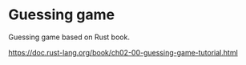 Guessing game
=============

Guessing game based on Rust book.

https://doc.rust-lang.org/book/ch02-00-guessing-game-tutorial.html

